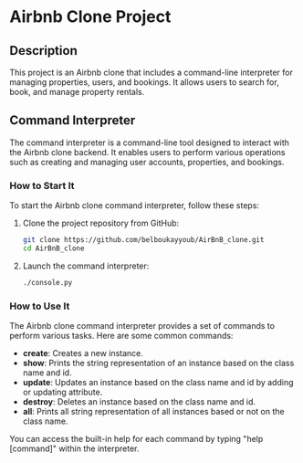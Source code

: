 # Airbnb Clone Project

## Description

This project is an Airbnb clone that includes a command-line interpreter for managing properties, users, and bookings. It allows users to search for, book, and manage property rentals.

## Command Interpreter

The command interpreter is a command-line tool designed to interact with the Airbnb clone backend. It enables users to perform various operations such as creating and managing user accounts, properties, and bookings.

### How to Start It

To start the Airbnb clone command interpreter, follow these steps:

1. Clone the project repository from GitHub:

    ```bash
    git clone https://github.com/belboukayyoub/AirBnB_clone.git
    cd AirBnB_clone
    ```

2. Launch the command interpreter:

    ```bash
    ./console.py
    ```

### How to Use It

The Airbnb clone command interpreter provides a set of commands to perform various tasks. Here are some common commands:

* **create**: Creates a new instance.
* **show**: Prints the string representation of an instance based on the class name and id.
* **update**: Updates an instance based on the class name and id by adding or updating attribute.
* **destroy**: Deletes an instance based on the class name and id.
* **all**: Prints all string representation of all instances based or not on the class name.

You can access the built-in help for each command by typing "help [command]" within the interpreter.
